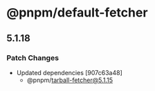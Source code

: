 # @pnpm/default-fetcher

## 5.1.18
### Patch Changes

- Updated dependencies [907c63a48]
  - @pnpm/tarball-fetcher@5.1.15

